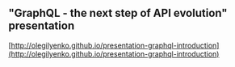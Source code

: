 ## "GraphQL - the next step of API evolution" presentation

[http://olegilyenko.github.io/presentation-graphql-introduction](http://olegilyenko.github.io/presentation-graphql-introduction)
